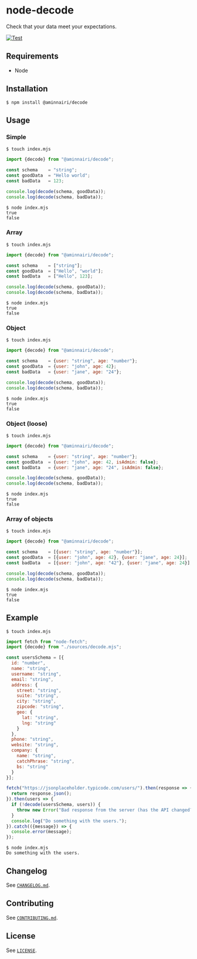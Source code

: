 # node-decode

Check that your data meet your expectations.

[![Test](https://github.com/aminnairi/node-decode/actions/workflows/test.yaml/badge.svg?branch=latest)](https://github.com/aminnairi/node-decode/actions/workflows/test.yaml)

## Requirements

- Node

## Installation

```console
$ npm install @aminnairi/decode
```

## Usage

### Simple

```console
$ touch index.mjs
```

```javascript
import {decode} from "@aminnairi/decode";

const schema    = "string";
const goodData  = "Hello world";
const badData   = 123;

console.log(decode(schema, goodData));
console.log(decode(schema, badData));
```

```console
$ node index.mjs
true
false
```

### Array

```console
$ touch index.mjs
```

```javascript
import {decode} from "@aminnairi/decode";

const schema    = ["string"];
const goodData  = ["Hello", "world"];
const badData   = ["Hello", 123];

console.log(decode(schema, goodData));
console.log(decode(schema, badData));
```

```console
$ node index.mjs
true
false
```

### Object

```console
$ touch index.mjs
```

```javascript
import {decode} from "@aminnairi/decode";

const schema    = {user: "string", age: "number"};
const goodData  = {user: "john", age: 42};
const badData   = {user: "jane", age: "24"};

console.log(decode(schema, goodData));
console.log(decode(schema, badData));
```

```console
$ node index.mjs
true
false
```

### Object (loose)

```console
$ touch index.mjs
```

```javascript
import {decode} from "@aminnairi/decode";

const schema    = {user: "string", age: "number"};
const goodData  = {user: "john", age: 42, isAdmin: false};
const badData   = {user: "jane", age: "24", isAdmin: false};

console.log(decode(schema, goodData));
console.log(decode(schema, badData));
```

```console
$ node index.mjs
true
false
```

### Array of objects

```console
$ touch index.mjs
```

```javascript
import {decode} from "@aminnairi/decode";

const schema    = [{user: "string", age: "number"}];
const goodData  = [{user: "john", age: 42}, {user: "jane", age: 24}];
const badData   = [{user: "john", age: "42"}, {user: "jane", age: 24}];

console.log(decode(schema, goodData));
console.log(decode(schema, badData));
```

```console
$ node index.mjs
true
false
```

## Example

```console
$ touch index.mjs
```

```javascript
import fetch from "node-fetch";
import {decode} from "./sources/decode.mjs";

const usersSchema = [{
  id: "number",
  name: "string",
  username: "string",
  email: "string",
  address: {
    street: "string",
    suite: "string",
    city: "string",
    zipcode: "string",
    geo: {
      lat: "string",
      lng: "string"
    }
  },
  phone: "string",
  website: "string",
  company: {
    name: "string",
    catchPhrase: "string",
    bs: "string"
  }
}];

fetch("https://jsonplaceholder.typicode.com/users/").then(response => {
  return response.json();
}).then(users => {
  if (!decode(usersSchema, users)) {
    throw new Error("Bad response from the server (has the API changed?)");
  }
  console.log("Do something with the users.");
}).catch(({message}) => {
  console.error(message);
});
```

```console
$ node index.mjs
Do something with the users.
```

## Changelog

See [`CHANGELOG.md`](./CHANGELOG.md).

## Contributing

See [`CONTRIBUTING.md`](./CONTRIBUTING.md).

## License

See [`LICENSE`](./LICENSE).
